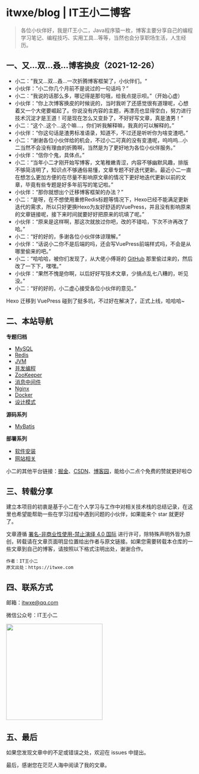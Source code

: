 # itwxe/blog | IT王小二博客

> 各位小伙伴好，我是IT王小二，Java程序猿一枚，博客主要分享自己的编程学习笔记、编程技巧、实用工具...等等，当然也会分享职场生活，人生经历。

## 一、又...双...叒...博客换皮（2021-12-26）

- 小二：”我又...双...叒...一次折腾博客框架了，小伙伴们。“
- 小伙伴：”小二你几个月前不是说过的一句话吗？”
- 小二：“我说的话那么多，哪记得是那句哦，给我点提示呗。”（开始心虚）
- 小伙伴：“你上次博客换皮的时候说的，当时我听了还感觉很有道理呢，心想着又一个大佬要崛起了。你说没有内容的主题，再漂亮也显得空白，努力进行技术沉淀才是王道！可是现在怎么又变卦了，不好好写文章，真是渣男！”
- 小二：“这个..这个...这个嘛...，你们听我解释嘛，我真的可以解释的。”
- 小伙伴：“你这句话是渣男标准语录，知道不，不过还是听听你为啥变渣吧。”
- 小二：“谢谢各位小伙伴给的机会，不过小二可真的没有变渣呢，呜呜呜...小二当然不会没有理由的折腾啊，当然是为了更好地为各位小伙伴服务。”
- 小伙伴：“信你个鬼，具体点。”
- 小二：“当年小二才刚开始写博客，文笔稚嫩青涩，内容不够幽默风趣，排版不够简洁明了，知识点不够通俗易懂，文章专题不好迭代更新。最近小二一直在想怎么更加方便的在尽量不影响原文章的情况下更好地迭代更新以前的文章，毕竟有些专题是好多年前写的笔记啦。”
- 小伙伴：“那你就想出个迁移博客框架的办法？”
- 小二：“是呀，在不想使用重修Redis标题等情况下，Hexo已经不能满足更新迭代的需求，所以只好更换Hexo为友好舒适的VuePress，并且没有影响原来的文章链接呢，接下来时间就要好好把原来的坑填了呢。”
- 小伙伴：“原来是这样啊，那这次就放过你吧，改的不错哈，下次不许再改了哈。”
- 小二：“好的好的，多谢各位小伙伴体谅理解。”
- 小伙伴：“话说小二你不是后端的吗，还会写VuePress前端样式吗，不会是从哪里偷来的吧。”
- 小二：“哈哈哈，被你们发现了，从大佬小傅哥的 [GitHub](https://github.com/fuzhengwei/CodeGuide) 那里偷过来的，然后改了一下下，嘿嘿。”
- 小伙伴：“果然不愧是你啊，以后好好写技术文章，少搞点乱七八糟的，听见没。”
- 小二：“好的好的，小二虚心接受各位小伙伴的意见。”

Hexo 迁移到 VuePress 碰到了挺多坑，不过好在解决了，正式上线，哈哈哈~

## 二、本站导航

**专题归档**

- [MySQL](https://itwxe.com/posts/94e3caef.html)
- [Redis](https://itwxe.com/posts/6a343b7f.html)
- [JVM](https://itwxe.com/posts/bde7ce51.html)
- [并发编程](https://itwxe.com/posts/6544e59d.html)
- [ZooKeeper](https://itwxe.com/posts/8c686403.html)
- [消息中间件](https://itwxe.com/posts/bae9a0d2.html)
- [Nginx](https://itwxe.com/posts/4c06301f.html)
- [Docker](https://itwxe.com/posts/53aa5457.html)
- [设计模式](https://itwxe.com/posts/9d8a6f49.html)

**源码系列**

- [MyBatis](https://itwxe.com/posts/503d81e0.html)

**部署系列**

- [软件安装](https://itwxe.com/posts/60ee814a.html)
- [网站相关](https://itwxe.com/posts/6fe8f0c.html)

小二的其他平台链接：[掘金](https://juejin.cn/user/2225067267470023/posts)、[CSDN](https://blog.csdn.net/qq_42349306?type=blog)、[博客园](https://www.cnblogs.com/itwxe)，能给小二点个免费的赞就更好啦😊

## 三、转载分享

建立本项目的初衷是基于小二在个人学习与工作中对相关技术栈的总结记录，在这里也希望能帮助一些在学习过程中遇到问题的小伙伴，如果能来个 star 就更好了。

文章遵循 [署名-非商业性使用-禁止演绎 4.0 国际](https://creativecommons.org/licenses/by-nc-nd/4.0/deed.zh) 进行许可，除特殊声明外皆为原创，转载请在文章页面明显位置给出作者与原文链接。如果您需要转载本仓库的一些文章到自己的博客，请按照以下格式注明出处，谢谢合作。

```
作者：IT王小二
原文出处：https://itwxe.com
```

## 四、联系方式

邮箱：[itwxe@qq.com](mailto:itwxe@qq.com)

微信公众号：IT王小二

<img src="https://itwxe.com/images/system/qrcode_avatar.png" width="260" heigit="260"/>

## 五、最后

如果您发现文章中的不足或错误之处，欢迎在 issues 中提出。

最后，感谢您在茫茫人海中阅读了我的文章。